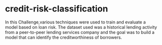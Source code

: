 # credit-risk-classification
In this Challenge,various techniques were used to train and evaluate a model based on loan risk. The dataset used was a historical lending activity from a peer-to-peer lending services company and the goal was to build a model that can identify the creditworthiness of borrowers.
